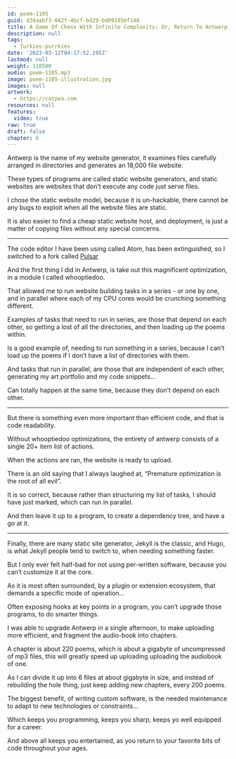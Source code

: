 ```yaml
---
id: poem-1105
guid: d34aabf3-042f-4bcf-bd29-bd09195bf148
title: A Game Of Chess With Infinite Complexity; Or, Return To Antwerp
description: null
tags:
  - furkies-purrkies
date: '2023-03-12T04:17:52.195Z'
lastmod: null
weight: 110500
audio: poem-1105.mp3
image: poem-1105-illustration.jpg
images: null
artwork:
  - https://catpea.com
resources: null
features:
  video: true
raw: true
draft: false
chapter: 6
---
```


Antwerp is the name of my website generator,
it examines files carefully arranged in directories and generates an 18,000 file website.

These types of programs are called static website generators,
and static websites are websites that don’t execute any code just serve files.

I chose the static website model, because it is un-hackable,
there cannot be any bugs to exploit when all the website files are static.

It is also easier to find a cheap static website host,
and deployment, is just a matter of copying files without any special concerns.

---

The code editor I have been using called Atom,
has been extinguished, so I switched to a fork called [Pulsar][1]

And the first thing I did in Antwerp,
is take out this magnificent optimization, in a module I called whooptiedoo.

That allowed me to run website building tasks in a series - or one by one,
and in parallel where each of my CPU cores would be crunching something different.

Examples of tasks that need to run in series, are those that depend on each other,
so getting a lost of all the directories, and then loading up the poems within.

Is a good example of, needing to run something in a series,
because I can’t load up the poems if I don’t have a list of directories with them.

And tasks that run in parallel, are those that are independent of each other,
generating my art portfolio and my code snippets…

Can totally happen at the same time,
because they don’t depend on each other.

---

But there is something even more important than efficient code,
and that is code readability.

Without whooptiedoo optimizations,
the entirety of antwerp consists of a single 20+ item list of actions.

When the actions are ran,
the website is ready to upload.

There is an old saying that I always laughed at,
“Premature optimization is the root of all evil”.

It is so correct, because rather than structuring my list of tasks,
I should have just marked, which can run in parallel.

And then leave it up to a program,
to create a dependency tree, and have a go at it.

---

Finally, there are many static site generator, Jekyll is the classic,
and Hugo, is what Jekyll people tend to switch to, when needing something faster.

But I only ever felt half-bad for not using per-written software,
because you can’t customize it at the core.

As it is most often surrounded, by a plugin or extension ecosystem,
that demands a specific mode of operation…

Often exposing hooks at key points in a program,
you can’t upgrade those programs, to do smarter things.

I was able to upgrade Antwerp in a single afternoon,
to make uploading more efficient, and fragment the audio-book into chapters.

A chapter is about 220 poems, which is about a gigabyte of uncompressed of mp3 files,
this will greatly speed up uploading uploading the audiobook of one.

As I can divide it up into 6 files at about gigabyte in size,
and instead of rebuilding the hole thing, just keep adding new chapters, every 200 poems.

The biggest benefit, of writing custom software,
is the needed maintenance to adapt to new technologies or constraints…

Which keeps you programming, keeps you sharp,
keeps yo well equipped for a career.

And above all keeps you entertained,
as you return to your favorite bits of code throughout your ages.

[1]: https://pulsar-edit.dev/
